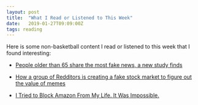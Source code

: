 ```yaml
---
layout: post
title:  "What I Read or Listened to This Week"
date:   2019-01-27T09:09:00Z
tags: reading
---
```

Here is some non-basketball content I read or listened to this week that I found interesting:


* [People older than 65 share the most fake news, a new study finds](https://www.theverge.com/2019/1/9/18174631/old-people-fake-news-facebook-share-nyu-princeton)

* [How a group of Redditors is creating a fake stock market to figure out the value of memes](https://www.theverge.com/2017/1/10/14223264/meme-economy-reddit-stock-market)

* [I Tried to Block Amazon From My Life. It Was Impossible.](https://gizmodo.com/i-tried-to-block-amazon-from-my-life-it-was-impossible-1830565336?rev=1548175255498)
